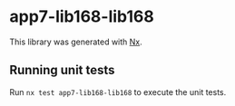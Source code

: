# app7-lib168-lib168

This library was generated with [Nx](https://nx.dev).

## Running unit tests

Run `nx test app7-lib168-lib168` to execute the unit tests.
